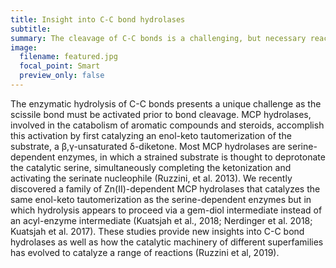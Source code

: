 ```yaml
---
title: Insight into C-C bond hydrolases
subtitle: 
summary: The cleavage of C-C bonds is a challenging, but necessary reaction. We seek to understand the myriad approaches natural has evolved to tackle this obstacle.
image:
  filename: featured.jpg
  focal_point: Smart
  preview_only: false
---
```

The enzymatic hydrolysis of C-C bonds presents a unique challenge as the scissile bond must be activated prior to bond cleavage. MCP hydrolases, involved in the catabolism of aromatic compounds and steroids, accomplish this activation by first catalyzing an enol-keto tautomerization of the substrate, a β,γ-unsaturated δ-diketone. Most MCP hydrolases are serine-dependent enzymes, in which a strained substrate is thought to deprotonate the catalytic serine, simultaneously completing the ketonization and activating the serinate nucleophile (Ruzzini, et al. 2013). We recently discovered a family of Zn(II)-dependent MCP hydrolases that catalyzes the same enol-keto tautomerization as the serine-dependent enzymes but in which hydrolysis appears to proceed via a gem-diol intermediate instead of an acyl-enzyme intermediate (Kuatsjah et al., 2018; Nerdinger et al. 2018; Kuatsjah et al. 2017). These studies provide new insights into C-C bond hydrolases as well as how the catalytic machinery of different superfamilies has evolved to catalyze a range of reactions (Ruzzini et al, 2019).